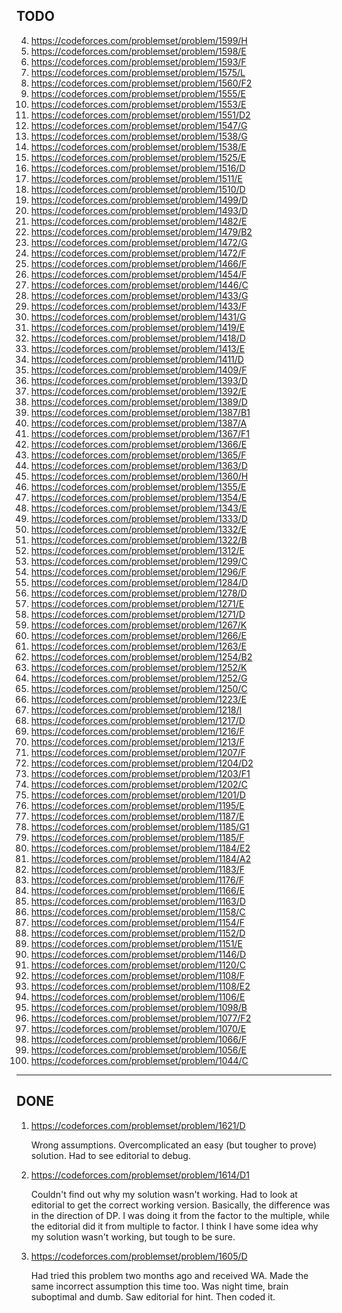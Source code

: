 ## TODO

4) https://codeforces.com/problemset/problem/1599/H
5) https://codeforces.com/problemset/problem/1598/E
6) https://codeforces.com/problemset/problem/1593/F
7) https://codeforces.com/problemset/problem/1575/L
8) https://codeforces.com/problemset/problem/1560/F2
9) https://codeforces.com/problemset/problem/1555/E
10) https://codeforces.com/problemset/problem/1553/E
11) https://codeforces.com/problemset/problem/1551/D2
12) https://codeforces.com/problemset/problem/1547/G
13) https://codeforces.com/problemset/problem/1538/G
14) https://codeforces.com/problemset/problem/1538/E
15) https://codeforces.com/problemset/problem/1525/E
16) https://codeforces.com/problemset/problem/1516/D
17) https://codeforces.com/problemset/problem/1511/E
18) https://codeforces.com/problemset/problem/1510/D
19) https://codeforces.com/problemset/problem/1499/D
20) https://codeforces.com/problemset/problem/1493/D
21) https://codeforces.com/problemset/problem/1482/E
22) https://codeforces.com/problemset/problem/1479/B2
23) https://codeforces.com/problemset/problem/1472/G
24) https://codeforces.com/problemset/problem/1472/F
25) https://codeforces.com/problemset/problem/1466/F
26) https://codeforces.com/problemset/problem/1454/F
27) https://codeforces.com/problemset/problem/1446/C
28) https://codeforces.com/problemset/problem/1433/G
29) https://codeforces.com/problemset/problem/1433/F
30) https://codeforces.com/problemset/problem/1431/G
31) https://codeforces.com/problemset/problem/1419/E
32) https://codeforces.com/problemset/problem/1418/D
33) https://codeforces.com/problemset/problem/1413/E
34) https://codeforces.com/problemset/problem/1411/D
35) https://codeforces.com/problemset/problem/1409/F
36) https://codeforces.com/problemset/problem/1393/D
37) https://codeforces.com/problemset/problem/1392/E
38) https://codeforces.com/problemset/problem/1389/D
39) https://codeforces.com/problemset/problem/1387/B1
40) https://codeforces.com/problemset/problem/1387/A
41) https://codeforces.com/problemset/problem/1367/F1
42) https://codeforces.com/problemset/problem/1366/E
43) https://codeforces.com/problemset/problem/1365/F
44) https://codeforces.com/problemset/problem/1363/D
45) https://codeforces.com/problemset/problem/1360/H
46) https://codeforces.com/problemset/problem/1355/E
47) https://codeforces.com/problemset/problem/1354/E
48) https://codeforces.com/problemset/problem/1343/E
49) https://codeforces.com/problemset/problem/1333/D
50) https://codeforces.com/problemset/problem/1332/E
51) https://codeforces.com/problemset/problem/1322/B
52) https://codeforces.com/problemset/problem/1312/E
53) https://codeforces.com/problemset/problem/1299/C
54) https://codeforces.com/problemset/problem/1296/F
55) https://codeforces.com/problemset/problem/1284/D
56) https://codeforces.com/problemset/problem/1278/D
57) https://codeforces.com/problemset/problem/1271/E
58) https://codeforces.com/problemset/problem/1271/D
59) https://codeforces.com/problemset/problem/1267/K
60) https://codeforces.com/problemset/problem/1266/E
61) https://codeforces.com/problemset/problem/1263/E
62) https://codeforces.com/problemset/problem/1254/B2
63) https://codeforces.com/problemset/problem/1252/K
64) https://codeforces.com/problemset/problem/1252/G
65) https://codeforces.com/problemset/problem/1250/C
66) https://codeforces.com/problemset/problem/1223/E
67) https://codeforces.com/problemset/problem/1218/I
68) https://codeforces.com/problemset/problem/1217/D
69) https://codeforces.com/problemset/problem/1216/F
70) https://codeforces.com/problemset/problem/1213/F
71) https://codeforces.com/problemset/problem/1207/F
72) https://codeforces.com/problemset/problem/1204/D2
73) https://codeforces.com/problemset/problem/1203/F1
74) https://codeforces.com/problemset/problem/1202/C
75) https://codeforces.com/problemset/problem/1201/D
76) https://codeforces.com/problemset/problem/1195/E
77) https://codeforces.com/problemset/problem/1187/E
78) https://codeforces.com/problemset/problem/1185/G1
79) https://codeforces.com/problemset/problem/1185/F
80) https://codeforces.com/problemset/problem/1184/E2
81) https://codeforces.com/problemset/problem/1184/A2
82) https://codeforces.com/problemset/problem/1183/F
83) https://codeforces.com/problemset/problem/1176/F
84) https://codeforces.com/problemset/problem/1166/E
85) https://codeforces.com/problemset/problem/1163/D
86) https://codeforces.com/problemset/problem/1158/C
87) https://codeforces.com/problemset/problem/1154/F
88) https://codeforces.com/problemset/problem/1152/D
89) https://codeforces.com/problemset/problem/1151/E
90) https://codeforces.com/problemset/problem/1146/D
91) https://codeforces.com/problemset/problem/1120/C
92) https://codeforces.com/problemset/problem/1108/F
93) https://codeforces.com/problemset/problem/1108/E2
94) https://codeforces.com/problemset/problem/1106/E
95) https://codeforces.com/problemset/problem/1098/B
96) https://codeforces.com/problemset/problem/1077/F2
97) https://codeforces.com/problemset/problem/1070/E
98) https://codeforces.com/problemset/problem/1066/F
99) https://codeforces.com/problemset/problem/1056/E
100) https://codeforces.com/problemset/problem/1044/C


--------------------------------------------------------------------
## DONE

1) https://codeforces.com/problemset/problem/1621/D 

   Wrong assumptions. Overcomplicated an easy (but tougher to prove) solution. Had to see editorial to debug. 

2) https://codeforces.com/problemset/problem/1614/D1

   Couldn't find out why my solution wasn't working. Had to look at editorial to get the correct working version. 
   Basically, the difference was in the direction of DP. I was doing it from the factor to the multiple, while the 
   editorial did it from multiple to factor. I think I have some idea why my solution wasn't working, but tough to
   be sure.

3) https://codeforces.com/problemset/problem/1605/D

   Had tried this problem two months ago and received WA. Made the same incorrect assumption this time too. Was
   night time, brain suboptimal and dumb. Saw editorial for hint. Then coded it.
